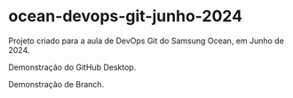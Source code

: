 # ocean-devops-git-junho-2024

Projeto criado para a aula de DevOps Git do Samsung Ocean, em Junho de 2024.

Demonstração do GitHub Desktop.

Demonstração de Branch.
